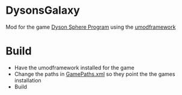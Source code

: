 # DysonsGalaxy

Mod for the game [Dyson Sphere Program](https://store.steampowered.com/app/1366540/Dyson_Sphere_Program/) using the [umodframework](https://umodframework.com/)

# Build

- Have the umodframework installed for the game
- Change the paths in [GamePaths.xml](GamePaths.xml) so they point the the games installation
- Build
